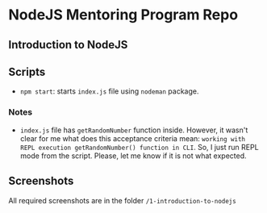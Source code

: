 # NodeJS Mentoring Program Repo

## Introduction to NodeJS

## Scripts

- `npm start`: starts `index.js` file using `nodeman` package.

### Notes

- `index.js` file has `getRandomNumber` function inside. However, it wasn't clear for me what does this acceptance criteria mean: `working with REPL execution getRandomNumber() function in CLI`. So, I just run REPL mode from the script. Please, let me know if it is not what expected.

## Screenshots

All required screenshots are in the folder `/1-introduction-to-nodejs`